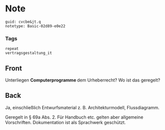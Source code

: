 # Note
```
guid: cvcbe&jt.q
notetype: Basic-02d89-e0e22
```

### Tags
```
repeat
vertragsgestaltung_it
```

## Front
Unterliegen <b>Computerprogramme </b>dem Urheberrecht? Wo ist das geregelt?

## Back
Ja, einschließlich Entwurfsmaterial z. B. Architekturmodell, Flussdiagramm. 

Geregelt in § 69a Abs. 2. Für Handbuch etc. gelten aber allgemeine Vorschriften.
Dokumentation ist als Sprachwerk geschützt.

